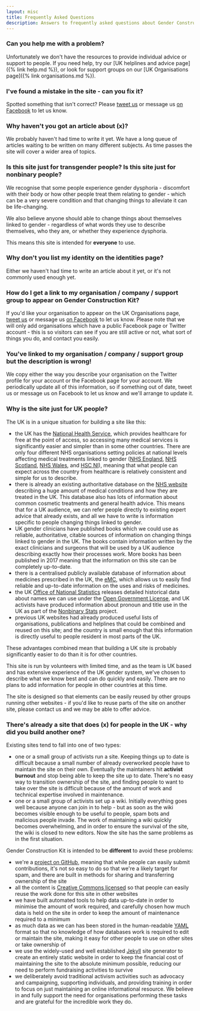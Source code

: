 ```yaml
---
layout: misc
title: Frequently Asked Questions
description: Answers to frequently asked questions about Gender Construction Kit, the UK guide to changing things linked to gender
---
```


### Can you help me with a problem?

Unfortunately we don't have the resources to provide individual advice or support to people. If you need help, try our [UK helplines and advice page]({% link help.md %}), or look for support groups on our [UK Organisations page]({% link organisations.md %}).

### I've found a mistake in the site - can you fix it?

Spotted something that isn't correct? Please [tweet us](https://twitter.com/genderkit) or message us [on Facebook](https://www.facebook.com/genderkit) to let us know.

### Why haven't you got an article about (x)?

We probably haven't had time to write it yet. We have a long queue of articles waiting to be written on many different subjects. As time passes the site will cover a wider area of topics.

### Is this site just for transgender people? Is this site just for nonbinary people?

We recognise that some people experience gender dysphoria - discomfort with their body or how other people treat them relating to gender - which can be a very severe condition and that changing things to alleviate it can be life-changing.

We also believe anyone should able to change things about themselves linked to gender - regardless of what words they use to describe themselves, who they are, or whether they experience dysphoria.

This means this site is intended for **everyone** to use.

### Why don't you list my identity on the identities page?

Either we haven't had time to write an article about it yet, or it's not commonly used enough yet.

### How do I get a link to my organisation / company / support group to appear on Gender Construction Kit?

If you'd like your organisation to appear on the UK Organisations page, [tweet us](https://twitter.com/genderkit) or message us [on Facebook](https://www.facebook.com/genderkit) to let us know. Please note that we will only add organisations which have a public Facebook page or Twitter account - this is so visitors can see if you are still active or not, what sort of things you do, and contact you easily.

### You've linked to my organisation / company / support group but the description is wrong!

We copy either the way you describe your organisation on the Twitter profile for your account or the Facebook page for your account. We periodically update all of this information, so if something out of date, tweet us or message us on Facebook to let us know and we'll arrange to update it.

### Why is the site just for UK people?

The UK is in a unique situation for building a site like this:

- the UK has the [National Health Service](https://en.wikipedia.org/wiki/National_Health_Service), which provides healthcare for free at the point of access, so accessing many medical services is significantly easier and simpler than in some other countries. There are only four different NHS organisations setting policies at national levels affecting medical treatments linked to gender ([NHS England](https://en.wikipedia.org/wiki/National_Health_Service_(England)), [NHS Scotland](https://en.wikipedia.org/wiki/NHS_Scotland), [NHS Wales](https://en.wikipedia.org/wiki/NHS_Wales), and [HSC NI](https://en.wikipedia.org/wiki/Health_and_Social_Care_in_Northern_Ireland)), meaning that what people can expect across the country from healthcare is relatively consistent and simple for us to describe.
- there is already an existing authoritative database on the [NHS website](http://www.nhs.uk/conditions/Pages/hub.aspx) describing a huge amount of medical conditions and how they are treated in the UK. This database also has lots of information about common cosmetic treatments and general health advice. This means that for a UK audience, we can refer people directly to existing expert advice that already exists, and all we have to write is information specific to people changing things linked to gender.
- UK gender clinicians have published books which we could use as reliable, authoritative, citable sources of information on changing things linked to gender in the UK. The books contain information written by the exact clinicians and surgeons that will be used by a UK audience describing exactly how their processes work. More books has been published in 2017 meaning that the information on this site can be completely up-to-date.
- there is a centralised publicly available database of information about medicines prescribed in the UK, the [eMC](https://www.medicines.org.uk/emc/), which allows us to easily find reliable and up-to-date information on the uses and risks of medicines.
- the UK [Office of National Statistics](https://www.ons.gov.uk/) releases detailed historical data about names we can use under the [Open Government License](http://www.nationalarchives.gov.uk/doc/open-government-licence/version/3/), and UK activists have produced information about pronoun and title use in the UK as part of the [Nonbinary Stats](http://nonbinarystats.tumblr.com/) project.
- previous UK websites had already produced useful lists of organisations, publications and helplines that could be combined and reused on this site; and the country is small enough that this information is directly useful to people resident in most parts of the UK.

These advantages combined mean that building a UK site is probably significantly easier to do than it is for other countries.

This site is run by volunteers with limited time, and as the team is UK based and has extensive experience of the UK gender system, we've chosen to describe what we know best and can do quickly and easily. There are no plans to add information for people in other countries at this time.

The site is designed so that elements can be easily reused by other groups running other websites - if you'd like to reuse parts of the site on another site, please contact us and we may be able to offer advice.

### There's already a site that does (x) for people in the UK - why did you build another one?

Existing sites tend to fall into one of two types:

- one or a small group of activists run a site. Keeping things up to date is difficult because a small number of already overworked people have to maintain the site on their own. Eventually the maintainers hit **activist burnout** and stop being able to keep the site up to date. There's no easy way to transition ownership of the site, and finding people to want to take over the site is difficult because of the amount of work and technical expertise involved in maintenance.
- one or a small group of activists set up a wiki. Initially everything goes well because anyone can join in to help - but as soon as the wiki becomes visible enough to be useful to people, spam bots and malicious people invade. The work of maintaining a wiki quickly becomes overwhelming, and in order to ensure the survival of the site, the wiki is closed to new editors. Now the site has the same problems as in the first situation.

Gender Construction Kit is intended to be **different** to avoid these problems:

- we're a [project on GitHub](https://github.com/genderkit/genderkit), meaning that while people can easily submit contributions, it's not so easy to do so that we're a likely target for spam, and there are built in methods for sharing and transferring ownership of the site
- all the content is [Creative Commons licensed](https://creativecommons.org/licenses/by/4.0/) so that people can easily reuse the work done for this site in other websites
- we have built automated tools to help data up-to-date in order to minimise the amount of work required, and carefully chosen how much data is held on the site in order to keep the amount of maintenance required to a minimum
- as much data as we can has been stored in the human-readable [YAML](https://en.wikipedia.org/wiki/YAML) format so that no knowledge of how databases work is required to edit or maintain the site, making it easy for other people to use on other sites or take ownership of
- we use the widely-used and well established [Jekyll](https://en.wikipedia.org/wiki/Jekyll_(software)) site generator to create an entirely static website in order to keep the financial cost of maintaining the site to the absolute minimum possible, reducing our need to perform fundraising activities to survive
- we deliberately avoid traditional activism activities such as advocacy and campaigning, supporting individuals, and providing training in order to focus on just maintaining an online informational resource. We believe in and fully support the need for organisations performing these tasks and are grateful for the incredible work they do.